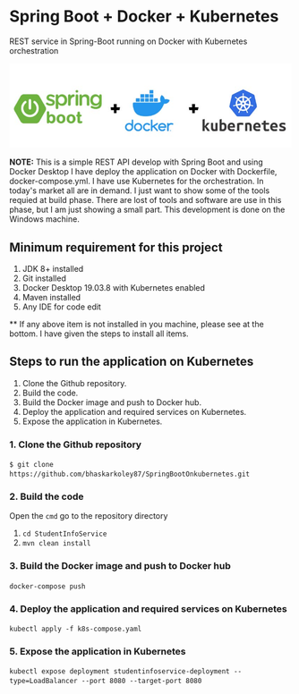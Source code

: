 # Spring Boot + Docker + Kubernetes
REST service in Spring-Boot running on Docker with Kubernetes orchestration

![Image of Spring Boot](https://github.com/bhaskarkoley87/SpringBootOnkubernetes/blob/master/images/SB_D_K.jpg)


**NOTE:** This is a simple REST API develop with Spring Boot and using Docker Desktop I have deploy the application on Docker with Dockerfile, docker-compose.yml. I have use Kubernetes for the orchestration. In today's market all are in demand. I just want to show some of the tools requied at build phase. There are lost of tools and software are use in this phase, but I am just showing a small part. This development is done on the Windows machine.

## Minimum requirement for this project
1. JDK 8+ installed
2. Git installed
3. Docker Desktop 19.03.8 with Kubernetes enabled
4. Maven installed
5. Any IDE for code edit

** If any above item is not installed in you machine, please see at the bottom. I have given the steps to install all items.


## **Steps to run the application on Kubernetes**
1. Clone the Github repository.
2. Build the code.
3. Build the Docker image and push to Docker hub.
4. Deploy the application and required services on Kubernetes.
5. Expose the application in Kubernetes.


### 1. Clone the Github repository

  ```$ git clone https://github.com/bhaskarkoley87/SpringBootOnkubernetes.git```


### 2. Build the code

Open the ```cmd``` go to the repository directory 
  1. ```cd StudentInfoService```
  2. ```mvn clean install```


### 3. Build the Docker image and push to Docker hub
 
 ```docker-compose push```
  

### 4. Deploy the application and required services on Kubernetes

  ```kubectl apply -f k8s-compose.yaml```
  
 ### 5. Expose the application in Kubernetes
 
  ```kubectl expose deployment studentinfoservice-deployment --type=LoadBalancer --port 8080 --target-port 8080```
